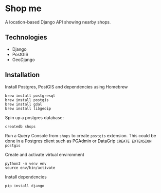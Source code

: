 # Shop me
A location-based Django API showing nearby shops.

## Technologies
* Django
* PostGIS
* GeoDjango

## Installation
Install Postgres, PostGIS and dependencies using Homebrew
```shell
brew install postgresql
brew install postgis
brew install gdal
brew install libgeoip
```
Spin up a postgres database:
```shell
createdb shops
```
Run a Query Console from `shops` to create `postgis` extension. This could be done in a Postgres client such as PGAdmin or DataGrip
`CREATE EXTENSION postgis`

Create and activate virtual environment
```shell
python3 -m venv env
source env/bin/activate
```
Install dependencies
```shell
pip install django
```